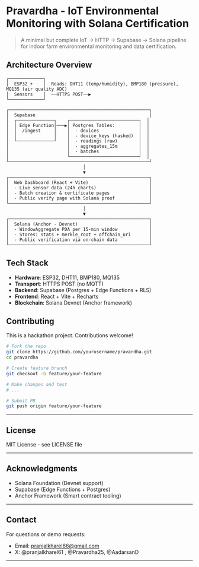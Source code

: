 # Pravardha - IoT Environmental Monitoring with Solana Certification

> A minimal but complete IoT → HTTP → Supabase → Solana pipeline for indoor farm environmental monitoring and data certification.

## Architecture Overview

```
┌─────────────┐
│  ESP32 +    │  Reads: DHT11 (temp/humidity), BMP180 (pressure), MQ135 (air quality ADC)
│  Sensors    │  ──HTTPS POST──▶
└─────────────┘

┌─────────────────────────────────────────────────────┐
│  Supabase                                           │
│  ┌──────────────┐    ┌──────────────────────────┐  │
│  │ Edge Function│───▶│ Postgres Tables:         │  │
│  │  /ingest     │    │  - devices               │  │
│  │              │    │  - device_keys (hashed)  │  │
│  └──────────────┘    │  - readings (raw)        │  │
│                      │  - aggregates_15m        │  │
│                      │  - batches               │  │
│                      └──────────────────────────┘  │
└─────────────────────────────────────────────────────┘
                             │
                             ▼
┌─────────────────────────────────────────────────────┐
│  Web Dashboard (React + Vite)                       │
│  - Live sensor data (24h charts)                    │
│  - Batch creation & certificate pages               │
│  - Public verify page with Solana proof             │
└─────────────────────────────────────────────────────┘
                             │
                             ▼
┌─────────────────────────────────────────────────────┐
│  Solana (Anchor - Devnet)                           │
│  - WindowAggregate PDA per 15-min window            │
│  - Stores: stats + merkle_root + offchain_uri       │
│  - Public verification via on-chain data            │
└─────────────────────────────────────────────────────┘
```

## Tech Stack

- **Hardware**: ESP32, DHT11, BMP180, MQ135
- **Transport**: HTTPS POST (no MQTT)
- **Backend**: Supabase (Postgres + Edge Functions + RLS)
- **Frontend**: React + Vite + Recharts
- **Blockchain**: Solana Devnet (Anchor framework)

## Contributing

This is a hackathon project. Contributions welcome!

```bash
# Fork the repo
git clone https://github.com/yourusername/pravardha.git
cd pravardha

# Create feature branch
git checkout -b feature/your-feature

# Make changes and test
# ...

# Submit PR
git push origin feature/your-feature
```

---

## License

MIT License - see LICENSE file

---

## Acknowledgments

- Solana Foundation (Devnet support)
- Supabase (Edge Functions + Postgres)
- Anchor Framework (Smart contract tooling)

---

## Contact

For questions or demo requests:
- Email: pranjalkharel86@gmail.com
- X: @pranjalkharel61 , @Pravardha25, @AadarsanD

---
